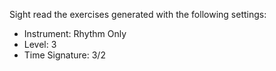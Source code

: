 Sight read the exercises generated with the following settings:

- Instrument: Rhythm Only
- Level: 3
- Time Signature: 3/2